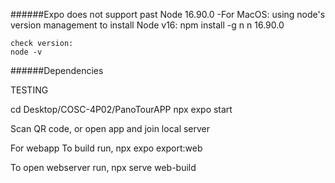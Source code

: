 ######Expo does not support past Node 16.90.0
 -For MacOS:
	using node's version management to install Node v16:
	npm install -g n
	n 16.90.0
	
	check version:
	node -v

######Dependencies


TESTING


cd Desktop/COSC-4P02/PanoTourAPP
npx expo start

Scan QR code, or open app and join local server

For webapp 
To build run, 
npx expo export:web

To open webserver run, 
npx serve web-build

